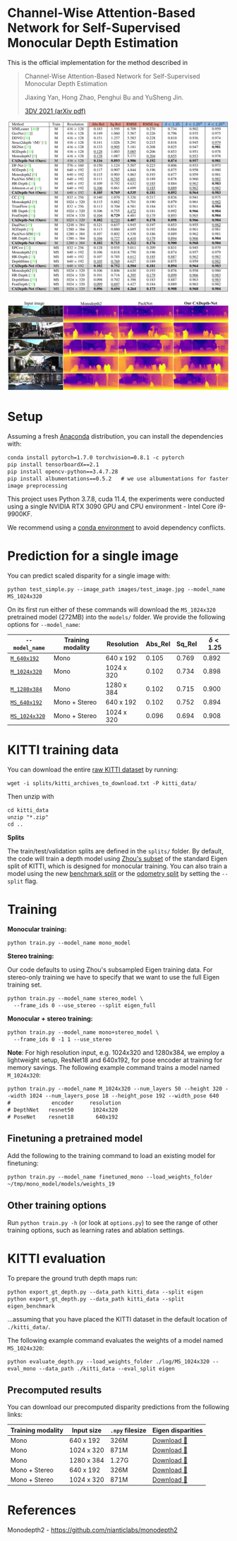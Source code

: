 # Channel-Wise Attention-Based Network for Self-Supervised Monocular Depth Estimation

This is the official implementation for the method described in

> Channel-Wise Attention-Based Network for Self-Supervised Monocular Depth Estimation
>
> Jiaxing Yan, Hong Zhao, Penghui Bu and YuSheng Jin. 
>
> [3DV 2021 (arXiv pdf)](https://arxiv.org/abs/2112.13047)

<img src="./images/Quantitative_result.png" alt="Quantitative_results" style="zoom:50%;" />

![Qualitative_result](./images/Qualitative_result.jpg)

# Setup

Assuming a fresh [Anaconda](https://www.anaconda.com/download/) distribution, you can install the dependencies with:

```shell
conda install pytorch=1.7.0 torchvision=0.8.1 -c pytorch
pip install tensorboardX==2.1
pip install opencv-python==3.4.7.28
pip install albumentations==0.5.2   # we use albumentations for faster image preprocessing
```

This project uses Python 3.7.8, cuda 11.4, the experiments were conducted using a single NVIDIA RTX 3090 GPU and CPU environment - Intel Core i9-9900KF. 

We recommend using a [conda environment](https://conda.io/docs/user-guide/tasks/manage-environments.html) to avoid dependency conflicts.

# Prediction for a single image

You can predict scaled disparity for a single image with:

```shell
python test_simple.py --image_path images/test_image.jpg --model_name MS_1024x320
```

On its first run either of these commands will download the `MS_1024x320` pretrained model (272MB) into the `models/` folder.
We provide the following  options for `--model_name`:

| `--model_name`                                               | Training modality | Resolution | Abs_Rel | Sq_Rel | $\delta<1.25$ |
| ------------------------------------------------------------ | ----------------- | ---------- | ------- | ------ | ------------- |
| [`M_640x192`](https://drive.google.com/open?id=1-Xh_2AUw7fYSJ7Pqq89KdDSZYipv1TJ_&authuser=1802797123%40qq.com&usp=drive_fs) | Mono              | 640 x 192  | 0.105   | 0.769  | 0.892         |
| [`M_1024x320`](https://drive.google.com/open?id=100m6JHvxEcsCmHhZkQw8_wW8KXqiPSfp&authuser=1802797123%40qq.com&usp=drive_fs) | Mono              | 1024 x 320 | 0.102   | 0.734  | 0.898         |
| [`M_1280x384`](https://drive.google.com/open?id=103AxkDKBnwrmizjJma7mUriUrMn94Tyv&authuser=1802797123%40qq.com&usp=drive_fs) | Mono              | 1280 x 384 | 0.102   | 0.715  | 0.900         |
| [`MS_640x192`](https://drive.google.com/open?id=105dwrsDkeZxADsX4KLEv3wrMjzM_I-D_&authuser=1802797123%40qq.com&usp=drive_fs) | Mono + Stereo     | 640 x 192  | 0.102   | 0.752  | 0.894         |
| [`MS_1024x320`](https://drive.google.com/open?id=10ErVRtaQF7x1wlsYqNaqYxZOVhG7-GWM&authuser=1802797123%40qq.com&usp=drive_fs) | Mono + Stereo     | 1024 x 320 | 0.096   | 0.694  | 0.908         |

# KITTI training data

You can download the entire [raw KITTI dataset](http://www.cvlibs.net/datasets/kitti/raw_data.php) by running:

```shell
wget -i splits/kitti_archives_to_download.txt -P kitti_data/
```

Then unzip with

```shell
cd kitti_data
unzip "*.zip"
cd ..
```

**Splits**

The train/test/validation splits are defined in the `splits/` folder.
By default, the code will train a depth model using [Zhou's subset](https://github.com/tinghuiz/SfMLearner) of the standard Eigen split of KITTI, which is designed for monocular training.
You can also train a model using the new [benchmark split](http://www.cvlibs.net/datasets/kitti/eval_depth.php?benchmark=depth_prediction) or the [odometry split](http://www.cvlibs.net/datasets/kitti/eval_odometry.php) by setting the `--split` flag.

# Training

**Monocular training:**

```shell
python train.py --model_name mono_model
```

**Stereo training:**

Our code defaults to using Zhou's subsampled Eigen training data. For stereo-only training we have to specify that we want to use the full Eigen training set.

```shell
python train.py --model_name stereo_model \
  --frame_ids 0 --use_stereo --split eigen_full
```

**Monocular + stereo training:**

```shell
python train.py --model_name mono+stereo_model \
  --frame_ids 0 -1 1 --use_stereo
```

**Note**: For high resolution input, e.g. 1024x320 and 1280x384, we employ a lightweight setup, ResNet18 and 640x192, for pose encoder at training for memory savings. The following example command trains a model named `M_1024x320`:

```shell
python train.py --model_name M_1024x320 --num_layers 50 --height 320 --width 1024 --num_layers_pose 18 --height_pose 192 --width_pose 640
#             encoder     resolution                                     
# DepthNet   resnet50      1024x320
# PoseNet    resnet18       640x192
```

## Finetuning a pretrained model

Add the following to the training command to load an existing model for finetuning:

```shell
python train.py --model_name finetuned_mono --load_weights_folder ~/tmp/mono_model/models/weights_19
```

## Other training options

Run `python train.py -h` (or look at `options.py`) to see the range of other training options, such as learning rates and ablation settings.

# KITTI evaluation

To prepare the ground truth depth maps run:

```shell
python export_gt_depth.py --data_path kitti_data --split eigen
python export_gt_depth.py --data_path kitti_data --split eigen_benchmark
```

...assuming that you have placed the KITTI dataset in the default location of `./kitti_data/`.

The following example command evaluates the weights of a model named `MS_1024x320`:

```shell
python evaluate_depth.py --load_weights_folder ./log/MS_1024x320 --eval_mono --data_path ./kitti_data --eval_split eigen
```

## Precomputed results

You can download our precomputed disparity predictions from the following links:

| Training modality | Input size | `.npy` filesize | Eigen disparities                                            |
| ----------------- | ---------- | --------------- | ------------------------------------------------------------ |
| Mono              | 640 x 192  | 326M            | [Download 🔗](https://drive.google.com/open?id=1-vk6Xl_YLpkJrjVNe6_lK_uFhe5jTE3-&authuser=1802797123%40qq.com&usp=drive_fs) |
| Mono              | 1024 x 320 | 871M            | [Download 🔗](https://drive.google.com/open?id=102Fh2036ZctMnuIBxKwgyl1TQo8W_FSl&authuser=1802797123%40qq.com&usp=drive_fs) |
| Mono              | 1280 x 384 | 1.27G           | [Download 🔗](https://drive.google.com/open?id=103v-8xbLTyTH7GY-cQspSo7U6sWBD7pf&authuser=1802797123%40qq.com&usp=drive_fs) |
| Mono + Stereo     | 640 x 192  | 326M            | [Download 🔗](https://drive.google.com/open?id=106tKVF1fYzfnzgqErl5aUfUSNmjAWTN1&authuser=1802797123%40qq.com&usp=drive_fs) |
| Mono + Stereo     | 1024 x 320 | 871M            | [Download 🔗](https://drive.google.com/open?id=10FuvQl0Rxif1J9upWRLuy3gAmDYy4Uvz&authuser=1802797123%40qq.com&usp=drive_fs) |

# References

Monodepth2 - https://github.com/nianticlabs/monodepth2
